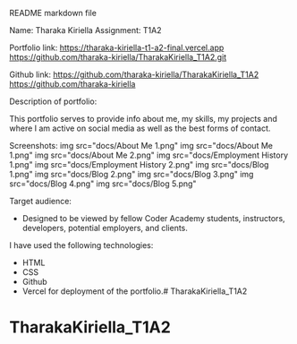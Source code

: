 README markdown file

Name: Tharaka Kiriella
Assignment: T1A2

Portfolio link:
https://tharaka-kiriella-t1-a2-final.vercel.app
https://github.com/tharaka-kiriella/TharakaKiriella_T1A2.git

Github link:
https://github.com/tharaka-kiriella/TharakaKiriella_T1A2
https://github.com/tharaka-kiriella


Description of portfolio:

This portfolio serves to provide info about me, my skills, my projects and where I am active on social media as well as the best forms of contact.

Screenshots:
img src="docs/About Me 1.png"
img src="docs/About Me 1.png"
img src="docs/About Me 2.png"
img src="docs/Employment History 1.png"
img src="docs/Employment History 2.png"
img src="docs/Blog 1.png"
img src="docs/Blog 2.png"
img src="docs/Blog 3.png"
img src="docs/Blog 4.png"
img src="docs/Blog 5.png"



Target audience:
- Designed to be viewed by fellow Coder Academy students, instructors, developers, potential employers, and clients.

I have used the following technologies:
- HTML
- CSS
- Github
- Vercel for deployment of the portfolio.# TharakaKiriella_T1A2
# TharakaKiriella_T1A2
